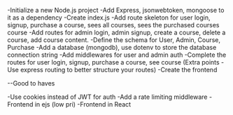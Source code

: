 -Initialize a new Node.js project
-Add Express, jsonwebtoken, mongoose to it as a dependency
-Create index.js
-Add route skeleton for user login, signup, purchase a course, sees all courses, sees the purchased courses course
-Add routes for admin login, admin signup, create a course, delete a course, add course content.
-Define the schema for User, Admin, Course, Purchase
-Add a database (mongodb), use dotenv to store the database connection string
-Add middlewares for user and admin auth
-Complete the routes for user login, signup, purchase a course, see course (Extra points - Use express routing to better structure your routes)
-Create the frontend

--Good to haves

-Use cookies instead of JWT for auth
-Add a rate limiting middleware
-Frontend in ejs (low pri)
-Frontend in React
